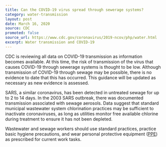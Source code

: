 ```yaml
---
title: Can the COVID-19 virus spread through sewerage systems?
category: water-transmission
layout: post
date: March 16, 2020
source: CDC
promoted: false
source_url: https://www.cdc.gov/coronavirus/2019-ncov/php/water.html
excerpt: Water transmission and COVID-19
---
```


CDC is reviewing all data on COVID-19 transmission as information becomes available. At this time, the risk of transmission of the virus that causes COVID-19 through sewerage systems is thought to be low. Although transmission of COVID-19 through sewage may be possible, there is no evidence to date that this has occurred. This guidance will be updated as necessary as new evidence is assessed.

SARS, a similar coronavirus, has been detected in untreated sewage for up to 2 to 14 days. In the 2003 SARS outbreak, there was documented transmission associated with sewage aerosols. Data suggest that standard municipal wastewater system chlorination practices may be sufficient to inactivate coronaviruses, as long as utilities monitor free available chlorine during treatment to ensure it has not been depleted.

Wastewater and sewage workers should use standard practices, practice basic hygiene precautions, and wear personal protective equipment (<a href="https://www.cdc.gov/healthywater/global/sanitation/workers_handlingwaste.html">PPE</a>) as prescribed for current work tasks.

